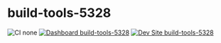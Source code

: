 # build-tools-5328

![CI none](https://img.shields.io/badge/ci-none-orange.svg)
[![Dashboard build-tools-5328](https://img.shields.io/badge/dashboard-build_tools_5328-yellow.svg)](https://dashboard.pantheon.io/sites/83bcfb70-d56f-4862-953a-a3b19b315aca#dev/code)
[![Dev Site build-tools-5328](https://img.shields.io/badge/site-build_tools_5328-blue.svg)](http://dev-build-tools-5328.pantheonsite.io/)